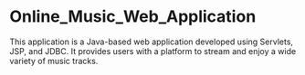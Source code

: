 # Online_Music_Web_Application
This application is a Java-based web application developed using Servlets, JSP, and JDBC. It provides users with a platform to stream and enjoy a wide variety of music tracks.
